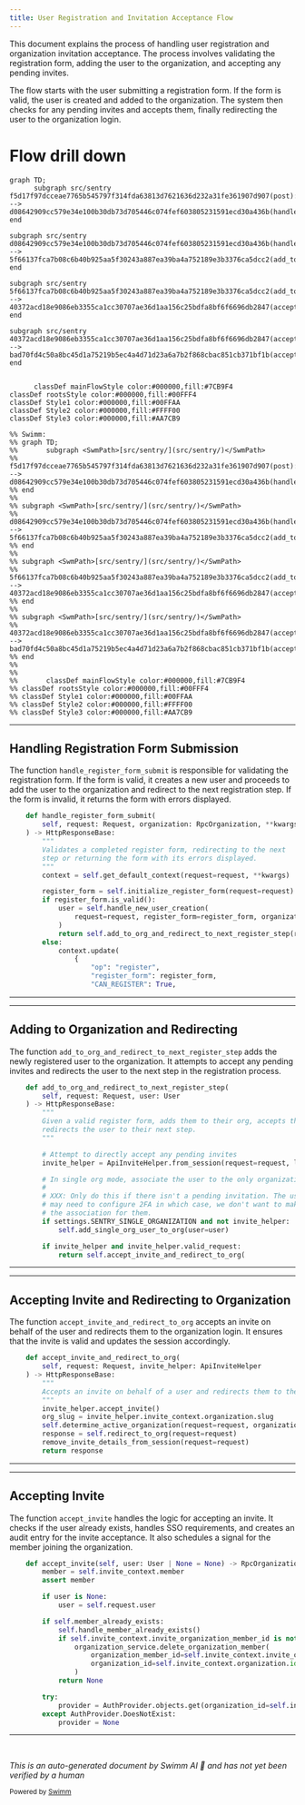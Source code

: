 ```yaml
---
title: User Registration and Invitation Acceptance Flow
---
```

This document explains the process of handling user registration and organization invitation acceptance. The process involves validating the registration form, adding the user to the organization, and accepting any pending invites.

The flow starts with the user submitting a registration form. If the form is valid, the user is created and added to the organization. The system then checks for any pending invites and accepts them, finally redirecting the user to the organization login.

# Flow drill down

```mermaid
graph TD;
      subgraph src/sentry
f5d17f97dcceae7765b545797f314fda63813d7621636d232a31fe361907d907(post):::mainFlowStyle --> d08642909cc579e34e100b30db73d705446c074fef603805231591ecd30a436b(handle_register_form_submit):::mainFlowStyle
end

subgraph src/sentry
d08642909cc579e34e100b30db73d705446c074fef603805231591ecd30a436b(handle_register_form_submit):::mainFlowStyle --> 5f66137fca7b08c6b40b925aa5f30243a887ea39ba4a752189e3b3376ca5dcc2(add_to_org_and_redirect_to_next_register_step):::mainFlowStyle
end

subgraph src/sentry
5f66137fca7b08c6b40b925aa5f30243a887ea39ba4a752189e3b3376ca5dcc2(add_to_org_and_redirect_to_next_register_step):::mainFlowStyle --> 40372acd18e9086eb3355ca1cc30707ae36d1aa156c25bdfa8bf6f6696db2847(accept_invite_and_redirect_to_org):::mainFlowStyle
end

subgraph src/sentry
40372acd18e9086eb3355ca1cc30707ae36d1aa156c25bdfa8bf6f6696db2847(accept_invite_and_redirect_to_org):::mainFlowStyle --> bad70fd4c50a8bc45d1a75219b5ec4a4d71d23a6a7b2f868cbac851cb371bf1b(accept_invite):::mainFlowStyle
end


      classDef mainFlowStyle color:#000000,fill:#7CB9F4
classDef rootsStyle color:#000000,fill:#00FFF4
classDef Style1 color:#000000,fill:#00FFAA
classDef Style2 color:#000000,fill:#FFFF00
classDef Style3 color:#000000,fill:#AA7CB9

%% Swimm:
%% graph TD;
%%       subgraph <SwmPath>[src/sentry/](src/sentry/)</SwmPath>
%% f5d17f97dcceae7765b545797f314fda63813d7621636d232a31fe361907d907(post):::mainFlowStyle --> d08642909cc579e34e100b30db73d705446c074fef603805231591ecd30a436b(handle_register_form_submit):::mainFlowStyle
%% end
%% 
%% subgraph <SwmPath>[src/sentry/](src/sentry/)</SwmPath>
%% d08642909cc579e34e100b30db73d705446c074fef603805231591ecd30a436b(handle_register_form_submit):::mainFlowStyle --> 5f66137fca7b08c6b40b925aa5f30243a887ea39ba4a752189e3b3376ca5dcc2(add_to_org_and_redirect_to_next_register_step):::mainFlowStyle
%% end
%% 
%% subgraph <SwmPath>[src/sentry/](src/sentry/)</SwmPath>
%% 5f66137fca7b08c6b40b925aa5f30243a887ea39ba4a752189e3b3376ca5dcc2(add_to_org_and_redirect_to_next_register_step):::mainFlowStyle --> 40372acd18e9086eb3355ca1cc30707ae36d1aa156c25bdfa8bf6f6696db2847(accept_invite_and_redirect_to_org):::mainFlowStyle
%% end
%% 
%% subgraph <SwmPath>[src/sentry/](src/sentry/)</SwmPath>
%% 40372acd18e9086eb3355ca1cc30707ae36d1aa156c25bdfa8bf6f6696db2847(accept_invite_and_redirect_to_org):::mainFlowStyle --> bad70fd4c50a8bc45d1a75219b5ec4a4d71d23a6a7b2f868cbac851cb371bf1b(accept_invite):::mainFlowStyle
%% end
%% 
%% 
%%       classDef mainFlowStyle color:#000000,fill:#7CB9F4
%% classDef rootsStyle color:#000000,fill:#00FFF4
%% classDef Style1 color:#000000,fill:#00FFAA
%% classDef Style2 color:#000000,fill:#FFFF00
%% classDef Style3 color:#000000,fill:#AA7CB9
```

<SwmSnippet path="/src/sentry/web/frontend/auth_login.py" line="266">

---

## Handling Registration Form Submission

The function <SwmToken path="src/sentry/web/frontend/auth_login.py" pos="266:3:3" line-data="    def handle_register_form_submit(">`handle_register_form_submit`</SwmToken> is responsible for validating the registration form. If the form is valid, it creates a new user and proceeds to add the user to the organization and redirect to the next registration step. If the form is invalid, it returns the form with errors displayed.

```python
    def handle_register_form_submit(
        self, request: Request, organization: RpcOrganization, **kwargs
    ) -> HttpResponseBase:
        """
        Validates a completed register form, redirecting to the next
        step or returning the form with its errors displayed.
        """
        context = self.get_default_context(request=request, **kwargs)

        register_form = self.initialize_register_form(request=request)
        if register_form.is_valid():
            user = self.handle_new_user_creation(
                request=request, register_form=register_form, organization=organization
            )
            return self.add_to_org_and_redirect_to_next_register_step(request=request, user=user)
        else:
            context.update(
                {
                    "op": "register",
                    "register_form": register_form,
                    "CAN_REGISTER": True,
```

---

</SwmSnippet>

<SwmSnippet path="/src/sentry/web/frontend/auth_login.py" line="323">

---

## Adding to Organization and Redirecting

The function <SwmToken path="src/sentry/web/frontend/auth_login.py" pos="323:3:3" line-data="    def add_to_org_and_redirect_to_next_register_step(">`add_to_org_and_redirect_to_next_register_step`</SwmToken> adds the newly registered user to the organization. It attempts to accept any pending invites and redirects the user to the next step in the registration process.

```python
    def add_to_org_and_redirect_to_next_register_step(
        self, request: Request, user: User
    ) -> HttpResponseBase:
        """
        Given a valid register form, adds them to their org, accepts their invite, and
        redirects the user to their next step.
        """

        # Attempt to directly accept any pending invites
        invite_helper = ApiInviteHelper.from_session(request=request, logger=logger)

        # In single org mode, associate the user to the only organization.
        #
        # XXX: Only do this if there isn't a pending invitation. The user
        # may need to configure 2FA in which case, we don't want to make
        # the association for them.
        if settings.SENTRY_SINGLE_ORGANIZATION and not invite_helper:
            self.add_single_org_user_to_org(user=user)

        if invite_helper and invite_helper.valid_request:
            return self.accept_invite_and_redirect_to_org(
```

---

</SwmSnippet>

<SwmSnippet path="/src/sentry/web/frontend/auth_login.py" line="360">

---

## Accepting Invite and Redirecting to Organization

The function <SwmToken path="src/sentry/web/frontend/auth_login.py" pos="360:3:3" line-data="    def accept_invite_and_redirect_to_org(">`accept_invite_and_redirect_to_org`</SwmToken> accepts an invite on behalf of the user and redirects them to the organization login. It ensures that the invite is valid and updates the session accordingly.

```python
    def accept_invite_and_redirect_to_org(
        self, request: Request, invite_helper: ApiInviteHelper
    ) -> HttpResponseBase:
        """
        Accepts an invite on behalf of a user and redirects them to their org login
        """
        invite_helper.accept_invite()
        org_slug = invite_helper.invite_context.organization.slug
        self.determine_active_organization(request=request, organization_slug=org_slug)
        response = self.redirect_to_org(request=request)
        remove_invite_details_from_session(request=request)
        return response
```

---

</SwmSnippet>

<SwmSnippet path="/src/sentry/api/invite_helper.py" line="214">

---

## Accepting Invite

The function <SwmToken path="src/sentry/api/invite_helper.py" pos="214:3:3" line-data="    def accept_invite(self, user: User | None = None) -&gt; RpcOrganizationMember | None:">`accept_invite`</SwmToken> handles the logic for accepting an invite. It checks if the user already exists, handles SSO requirements, and creates an audit entry for the invite acceptance. It also schedules a signal for the member joining the organization.

```python
    def accept_invite(self, user: User | None = None) -> RpcOrganizationMember | None:
        member = self.invite_context.member
        assert member

        if user is None:
            user = self.request.user

        if self.member_already_exists:
            self.handle_member_already_exists()
            if self.invite_context.invite_organization_member_id is not None:
                organization_service.delete_organization_member(
                    organization_member_id=self.invite_context.invite_organization_member_id,
                    organization_id=self.invite_context.organization.id,
                )
            return None

        try:
            provider = AuthProvider.objects.get(organization_id=self.invite_context.organization.id)
        except AuthProvider.DoesNotExist:
            provider = None

```

---

</SwmSnippet>

&nbsp;

*This is an auto-generated document by Swimm AI 🌊 and has not yet been verified by a human*

<SwmMeta version="3.0.0" repo-id="Z2l0aHViJTNBJTNBc2VudHJ5LWRlbW8tMSUzQSUzQVN3aW1tLURlbW8=" repo-name="sentry-demo-1" doc-type="flows"><sup>Powered by [Swimm](/)</sup></SwmMeta>
